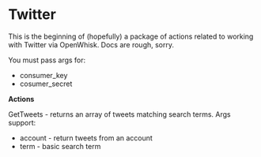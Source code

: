 Twitter
===

This is the beginning of (hopefully) a package of actions related to working with Twitter via OpenWhisk. Docs are rough, sorry.

You must pass args for:
* consumer_key
* cosumer_secret

**Actions**


GetTweets - returns an array of tweets matching search terms. Args support:

* account - return tweets from an account
* term - basic search term

